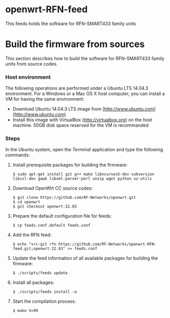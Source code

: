 # openwrt-RFN-feed
This feeds holds the software for RFN-SMART433 family units

# Build the firmware from sources

This section describes how to build the software for RFN-SMART433 family units from source codes.


### Host environment
The following operations are performed under a Ubuntu LTS 14.04.3 environment. For a Windows or a Mac OS X host computer, you can install a VM for having the same environment:
* Download Ubuntu 14.04.3 LTS image from [http://www.ubuntu.com](http://www.ubuntu.com)
* Install this image with VirtualBox (http://virtualbox.org) on the host machine. 50GB disk space reserved for the VM is recommanded


### Steps
In the Ubuntu system, open the *Terminal* application and type the following commands:

1. Install prerequisite packages for building the firmware:
    ```
    $ sudo apt-get install git g++ make libncurses5-dev subversion libssl-dev gawk libxml-parser-perl unzip wget python xz-utils
    ```

2. Download OpenWrt CC source codes:
    ```
    $ git clone https://github.com/RF-Networks/openwrt.git
	$ cd openwrt
	$ git checkout openwrt-22.03
    ```
    
3. Prepare the default configuration file for feeds:
    ```
    $ cp feeds.conf.default feeds.conf
    ```
    
4. Add the RFN feed:
    
    ```
    $ echo "src-git rfn https://github.com/RF-Networks/openwrt-RFN-feed.git;openwrt-22.03" >> feeds.conf
    ```
5. Update the feed information of all available packages for building the firmware:
    
    ```
    $ ./scripts/feeds update
    ```
6. Install all packages:
    
    ```
    $ ./scripts/feeds install -a
    ```
7. Start the compilation process:
    
    ```
    $ make V=99
    ```
